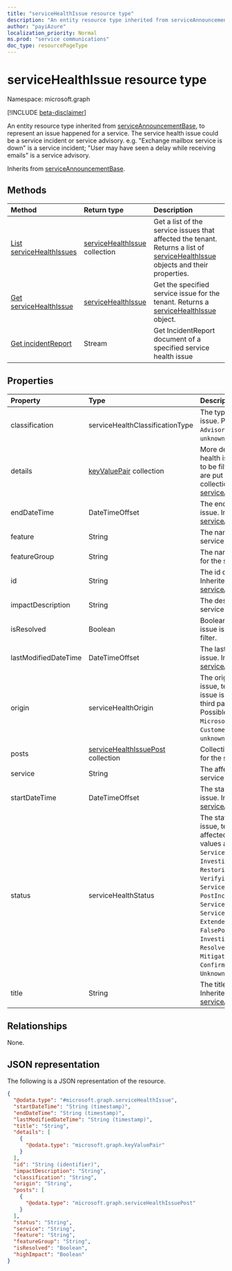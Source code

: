 ```yaml
---
title: "serviceHealthIssue resource type"
description: "An entity resource type inherited from serviceAnnouncementBase, to represent an issue happened for a service. The service health issue could be a service incident or service advisory. e.g. Exchange mailbox service is down" is a service incident; User may have seen a delay while receiving emails" is a service advisory."
author: "payiAzure"
localization_priority: Normal
ms.prod: "service communications"
doc_type: resourcePageType
---
```


# serviceHealthIssue resource type

Namespace: microsoft.graph

[!INCLUDE [beta-disclaimer](../../includes/beta-disclaimer.md)]

An entity resource type inherited from [serviceAnnouncementBase](../resources/serviceannouncementbase.md), to represent an issue happened for a service. The service health issue could be a service incident or service advisory. e.g. "Exchange mailbox service is down" is a service incident; "User may have seen a delay while receiving emails" is a service advisory.

Inherits from [serviceAnnouncementBase](../resources/serviceannouncementbase.md).

## Methods
|Method|Return type|Description|
|:---|:---|:---|
|[List serviceHealthIssues](../api/servicehealthissue-list.md)|[serviceHealthIssue](../resources/servicehealthissue.md) collection|Get a list of the service issues that affected the tenant. Returns a list of  [serviceHealthIssue](../resources/servicehealthissue.md) objects and their properties.|
|[Get serviceHealthIssue](../api/servicehealthissue-get.md)|[serviceHealthIssue](../resources/servicehealthissue.md)|Get the specified service issue for the tenant. Returns a [serviceHealthIssue](../resources/servicehealthissue.md) object.|
|[Get incidentReport](../api/servicehealthissue-incidentreport.md)|Stream|Get IncidentReport document of a specified service health issue|

## Properties
|Property|Type|Description|
|:---|:---|:---|
|classification|serviceHealthClassificationType|The type of service health issue. Possible values are: `Advisory`, `Incident`, `unknownFutureValue`.|
|details|[keyValuePair](../resources/keyvaluepair.md) collection|More details about service health issue that don't need to be filter based properties are put in this key value pair collection. Inherited from [serviceAnnouncementBase](../resources/serviceannouncementbase.md)|
|endDateTime|DateTimeOffset|The end time of the service issue. Inherited from [serviceAnnouncementBase](../resources/serviceannouncementbase.md)|
|feature|String|The name of feature for the service issue|
|featureGroup|String|The name of feature group for the service issue|
|id|String|The id of the service issue. Inherited from [serviceAnnouncementBase](../resources/serviceannouncementbase.md)|
|impactDescription|String|The description of the service issue impact.|
|isResolved|Boolean|Boolean value to tell if the issue is resolved. Used by filter.|
|lastModifiedDateTime|DateTimeOffset|The last modified time of the issue. Inherited from [serviceAnnouncementBase](../resources/serviceannouncementbase.md)|
|origin|serviceHealthOrigin|The origin of the service issue, tells the cause of the issue is from Microsoft, or third party or customer. Possible values are: `Microsoft`, `ThirdParty`, `Customer`, `unknownFutureValue`.|
|posts|[serviceHealthIssuePost](../resources/servicehealthissuepost.md) collection|Collection of historical posts for the service issue|
|service|String|The affected service by the service issue|
|startDateTime|DateTimeOffset|The start time of the service issue. Inherited from [serviceAnnouncementBase](../resources/serviceannouncementbase.md)|
|status|serviceHealthStatus|The status of the service issue, tells how the problem affected the service. Possible values are: `ServiceOperational`, `Investigating`, `RestoringService`, `VerifyingService`, `ServiceRestored`, `PostIncidentReviewPublished`, `ServiceDegradation`, `ServiceInterruption`, `ExtendedRecovery`, `FalsePositive`, `InvestigationSuspended`, `Resolved`, `MitigatedExternal`, `Mitigated`, `ResolvedExternal`, `Confirmed`, `Reported`, `UnknownFutureValue`.|
|title|String|The title of the service issue. Inherited from [serviceAnnouncementBase](../resources/serviceannouncementbase.md)|

## Relationships
None.

## JSON representation
The following is a JSON representation of the resource.
<!-- {
  "blockType": "resource",
  "keyProperty": "id",
  "@odata.type": "microsoft.graph.serviceHealthIssue",
  "baseType": "m365ServiceHealth.readServices.commercialWebService.models.serviceAnnouncementBase",
  "openType": false
}
-->
``` json
{
  "@odata.type": "#microsoft.graph.serviceHealthIssue",
  "startDateTime": "String (timestamp)",
  "endDateTime": "String (timestamp)",
  "lastModifiedDateTime": "String (timestamp)",
  "title": "String",
  "details": [
    {
      "@odata.type": "microsoft.graph.keyValuePair"
    }
  ],
  "id": "String (identifier)",
  "impactDescription": "String",
  "classification": "String",
  "origin": "String",
  "posts": [
    {
      "@odata.type": "microsoft.graph.serviceHealthIssuePost"
    }
  ],
  "status": "String",
  "service": "String",
  "feature": "String",
  "featureGroup": "String",
  "isResolved": "Boolean",
  "highImpact": "Boolean"
}
```


